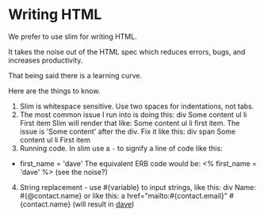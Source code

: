 # Writing HTML

We prefer to use slim for writing HTML.

It takes the noise out of the HTML spec which reduces errors, bugs, and increases productivity.

That being said there is a learning curve.

Here are the things to know.

1. Slim is whitespace sensitive. Use two spaces for indentations, not tabs.
2. The most common issue I run into is doing this:
div Some content
  ul
   li First item
Slim will render that like: Some content ul li first item.
The issue is 'Some content' after the div. Fix it like this:
div
  span Some content
    ul
      li First item
3. Running code. In slim use a `-` to signify a line of code like this:
- first_name = 'dave'
The equivalent ERB code would be:
<% first_name = 'dave' %> (see the noise?)
4. String replacement - use #{variable} to input strings, like this:
div Name: #{@contact.name}
or like this:
a href="mailto:#{contact.email}" #{contact.name} (will result in <a href="mailto:contact@email.com">dave</a>)